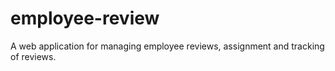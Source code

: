 # employee-review
A web application for managing employee reviews, assignment and tracking of reviews.
